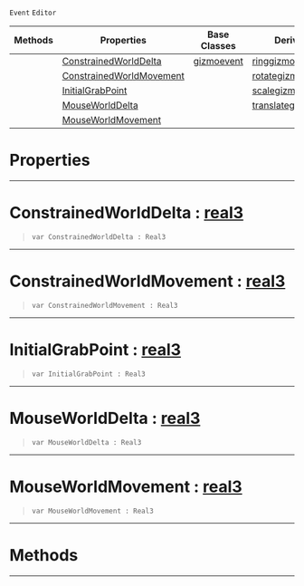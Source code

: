  `Event` `Editor`



|Methods|Properties|Base Classes|Derived Classes|
|---|---|---|---|
| |[ ConstrainedWorldDelta](https://github.com/dragonCASTjosh/PlasmaDocs/blob/master/code_reference/class_reference/gizmoupdateevent.markdown#constrainedworlddelta-ze)|[gizmoevent](https://github.com/dragonCASTjosh/PlasmaDocs/blob/master/code_reference/class_reference/gizmoevent.markdown)|[ringgizmoevent](https://github.com/dragonCASTjosh/PlasmaDocs/blob/master/code_reference/class_reference/ringgizmoevent.markdown)|
| |[ ConstrainedWorldMovement](https://github.com/dragonCASTjosh/PlasmaDocs/blob/master/code_reference/class_reference/gizmoupdateevent.markdown#constrainedworldmovement)| |[rotategizmoupdateevent](https://github.com/dragonCASTjosh/PlasmaDocs/blob/master/code_reference/class_reference/rotategizmoupdateevent.markdown)|
| |[ InitialGrabPoint](https://github.com/dragonCASTjosh/PlasmaDocs/blob/master/code_reference/class_reference/gizmoupdateevent.markdown#initialgrabpoint-plasma-en)| |[scalegizmoupdateevent](https://github.com/dragonCASTjosh/PlasmaDocs/blob/master/code_reference/class_reference/scalegizmoupdateevent.markdown)|
| |[ MouseWorldDelta](https://github.com/dragonCASTjosh/PlasmaDocs/blob/master/code_reference/class_reference/gizmoupdateevent.markdown#mouseworlddelta-plasma-eng)| |[translategizmoupdateevent](https://github.com/dragonCASTjosh/PlasmaDocs/blob/master/code_reference/class_reference/translategizmoupdateevent.markdown)|
| |[ MouseWorldMovement](https://github.com/dragonCASTjosh/PlasmaDocs/blob/master/code_reference/class_reference/gizmoupdateevent.markdown#mouseworldmovement-plasma)| | |


 #  Properties


---  
 #  ConstrainedWorldDelta : [real3](https://github.com/dragonCASTjosh/PlasmaDocs/blob/master/code_reference/lightning_base_types/real3.markdown)

> 
> ``` lang=cpp, name=Lightning
> var ConstrainedWorldDelta : Real3


---  
 #  ConstrainedWorldMovement : [real3](https://github.com/dragonCASTjosh/PlasmaDocs/blob/master/code_reference/lightning_base_types/real3.markdown)

> 
> ``` lang=cpp, name=Lightning
> var ConstrainedWorldMovement : Real3


---  
 #  InitialGrabPoint : [real3](https://github.com/dragonCASTjosh/PlasmaDocs/blob/master/code_reference/lightning_base_types/real3.markdown)

> 
> ``` lang=cpp, name=Lightning
> var InitialGrabPoint : Real3


---  
 #  MouseWorldDelta : [real3](https://github.com/dragonCASTjosh/PlasmaDocs/blob/master/code_reference/lightning_base_types/real3.markdown)

> 
> ``` lang=cpp, name=Lightning
> var MouseWorldDelta : Real3


---  
 #  MouseWorldMovement : [real3](https://github.com/dragonCASTjosh/PlasmaDocs/blob/master/code_reference/lightning_base_types/real3.markdown)

> 
> ``` lang=cpp, name=Lightning
> var MouseWorldMovement : Real3


---  
 #  Methods


---  
 

 